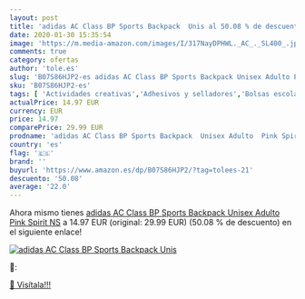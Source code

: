```yaml
---
layout: post
title: 'adidas AC Class BP Sports Backpack  Unis al 50.08 % de descuento'
date: 2020-01-30 15:35:54
image: 'https://m.media-amazon.com/images/I/317NayDPHWL._AC_._SL400_.jpg'
comments: true
category: ofertas
author: 'tole.es'
slug: 'B07S86HJP2-es adidas AC Class BP Sports Backpack Unisex Adulto Pink...'
sku: 'B07S86HJP2-es'
tags: [ 'Actividades creativas','Adhesivos y selladores','Bolsas escolares','Bricolaje y herramientas','Cuchillos de cocina','Equipaje','Ferretería','Hogar y cocina','Juegos de cuchillos de cocina','Juguetes','Juguetes y juegos','Lápices de colores para niños','Material de escritura y dibujo para niños','Mochilas, estuches y sets escolares','Pegamentos instantáneos','Utensilios de cocina','backpack', ]
actualPrice: 14.97 EUR
currency: EUR
price: 14.97
comparePrice: 29.99 EUR
prodname: 'adidas AC Class BP Sports Backpack  Unisex Adulto  Pink Spirit  NS'
country: 'es'
flag: '🇪🇸'
brand: ''
buyurl: 'https://www.amazon.es/dp/B07S86HJP2/?tag=tolees-21'
descuento: '50.08'
average: '22.0'
---
```


Ahora mismo tienes [adidas AC Class BP Sports Backpack  Unisex Adulto  Pink Spirit  NS](https://www.amazon.es/dp/B07S86HJP2/?tag=tolees-21) a 14.97 EUR (original: 29.99 EUR) (50.08 %  de descuento) en el siguiente enlace!

[![adidas AC Class BP Sports Backpack  Unis](https://m.media-amazon.com/images/I/317NayDPHWL._AC_._SL400_.jpg)](https://www.amazon.es/dp/B07S86HJP2/?tag=tolees-21)

🔎:


[🛒 Visítala!!!](https://www.amazon.es/dp/B07S86HJP2/?tag=tolees-21)

